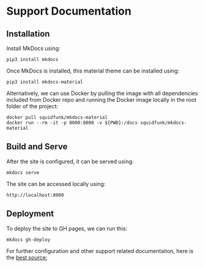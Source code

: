 # Support Documentation

## Installation

Install MkDocs using:

    pip3 install mkdocs

Once MkDocs is installed, this material theme can be installed using:

    pip3 install mkdocs-material

Alternatively, we can use Docker by pulling the image with all dependencies included from Docker repo and running the Docker image locally in the root folder of the project:

    docker pull squidfunk/mkdocs-material
    docker run --rm -it -p 8000:8000 -v ${PWD}:/docs squidfunk/mkdocs-material

## Build and Serve

After the site is configured, it can be served using:

    mkdocs serve

The site can be accessed locally using:

    http://localhost:8000

## Deployment
To deploy the site to GH pages, we can run this:

    mkdocs gh-deploy

For further configuration and other support related documentaiton, here is the [best source:](https://squidfunk.github.io/mkdocs-material/getting-started/)
